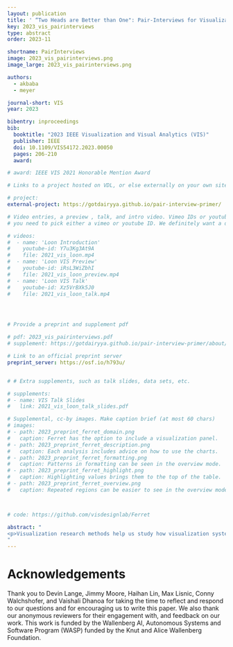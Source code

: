```yaml
---
layout: publication
title: ' “Two Heads are Better than One": Pair-Interviews for Visualization'
key: 2023_vis_pairinterviews
type: abstract
order: 2023-11

shortname: PairInterviews
image: 2023_vis_pairinterviews.png
image_large: 2023_vis_pairinterviews.png

authors:
  - akbaba
  - meyer

journal-short: VIS
year: 2023

bibentry: inproceedings
bib:
  booktitle: "2023 IEEE Visualization and Visual Analytics (VIS)"
  publisher: IEEE
  doi: 10.1109/VIS54172.2023.00050
  pages: 206-210
  award:

# award: IEEE VIS 2021 Honorable Mention Award

# Links to a project hosted on VDL, or else externally on your own site

# project:
external-project: https://gotdairyya.github.io/pair-interview-primer/

# Video entries, a preview , talk, and intro video. Vimeo IDs or youtube IDs are supported
# you need to pick either a vimeo or youtube ID. We definitely want a downloadable video too.

# videos:
#  - name: 'Loon Introduction'
#    youtube-id: Y7u3Kg3At9A
#    file: 2021_vis_loon.mp4
#  - name: 'Loon VIS Preview'
#    youtube-id: iRsL3WiZbhI
#    file: 2021_vis_loon_preview.mp4
#  - name: 'Loon VIS Talk'
#    youtube-id: Xz5VrBXk5J0
#    file: 2021_vis_loon_talk.mp4




# Provide a preprint and supplement pdf

# pdf: 2023_vis_pairinterviews.pdf
# supplement: https://gotdairyya.github.io/pair-interview-primer/about/

# Link to an official preprint server
preprint_server: https://osf.io/h793u/


# # Extra supplements, such as talk slides, data sets, etc.

# supplements:
# - name: VIS Talk Slides
#   link: 2021_vis_loon_talk_slides.pdf

# Supplemental, cc-by images. Make caption brief (at most 60 chars)
# images:
# - path: 2023_preprint_ferret_domain.png
#   caption: Ferret has the option to include a visualization panel.
# - path: 2023_preprint_ferret_description.png
#   caption: Each analysis includes advice on how to use the charts.
# - path: 2023_preprint_ferret_formatting.png
#   caption: Patterns in formatting can be seen in the overview mode.
# - path: 2023_preprint_ferret_highlight.png
#   caption: Highlighting values brings them to the top of the table.
# - path: 2023_preprint_ferret_overview.png
#   caption: Repeated regions can be easier to see in the overview mode.



# code: https://github.com/visdesignlab/Ferret

abstract: "
<p>Visualization research methods help us study how visualization systems are used in complex real-world scenarios. One such widely used method is the interview — researchers asking participants specific questions to enrich their understanding. In this work, we introduce the pair-interview technique as a method that relies on two interviewers with specific and delineated roles, instead of one. Pair-interviewing focuses on the mechanics of conducting semistructured interviews as a pair, and complements other existing visualization interview techniques. Based on a synthesis of the experiences and reflections of researchers in four diverse studies who used pair-interviewing, we outline recommendations for when and how to use pair-interviewing within visualization research studies.</p>
"
---
```


# Acknowledgements

Thank you to Devin Lange, Jimmy Moore, Haihan Lin, Max Lisnic, Conny Walchshofer, and Vaishali Dhanoa for taking the time to reflect and respond to our questions and for encouraging us to write this paper. We also thank our anonymous reviewers for their engagement with, and feedback on our work. This work is funded by the Wallenberg AI, Autonomous Systems and Software Program (WASP) funded by the Knut and Alice Wallenberg Foundation.

